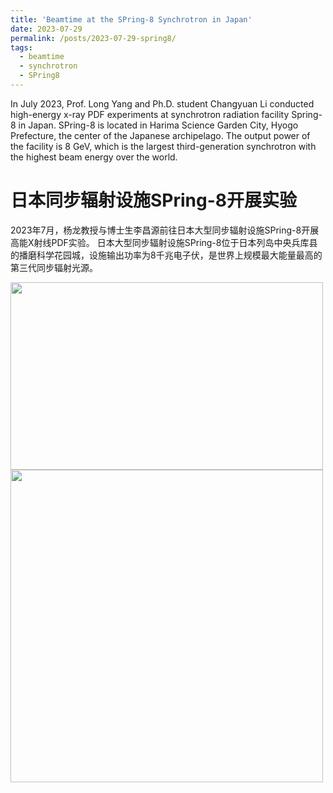 ```yaml
---
title: 'Beamtime at the SPring-8 Synchrotron in Japan'
date: 2023-07-29
permalink: /posts/2023-07-29-spring8/
tags:
  - beamtime
  - synchrotron
  - SPring8
---
```


In July 2023, Prof. Long Yang and Ph.D. student Changyuan Li conducted high-energy x-ray PDF experiments at synchrotron radiation 
facility Spring-8 in Japan. SPring-8 is located in Harima Science Garden City, Hyogo Prefecture, the center of the Japanese archipelago. 
The output power of the facility is 8 GeV, which is the largest third-generation synchrotron with the highest beam energy over the world.

日本同步辐射设施SPring-8开展实验
======

2023年7月，杨龙教授与博士生李昌源前往日本大型同步辐射设施SPring-8开展高能X射线PDF实验。
日本大型同步辐射设施SPring-8位于日本列岛中央兵库县的播磨科学花园城，设施输出功率为8千兆电子伏，是世界上规模最大能量最高的第三代同步辐射光源。


<image align="left" width="500" height="300" src="/images/news/202307spring8-1.jpeg"></image>
<br>
<br>
<br>
<br>
<br>
<br>
<br>
<image align="left" height="500" src="/images/news/202307spring8-2.jpg"></image>
